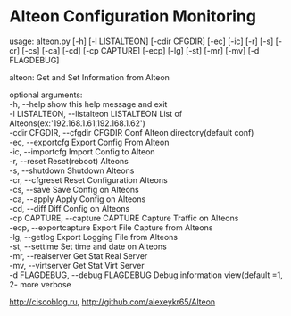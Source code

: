 # Alteon Configuration Monitoring

usage: alteon.py [-h] [-l LISTALTEON] [-cdir CFGDIR] [-ec] [-ic] [-r] [-s]
                 [-cr] [-cs] [-ca] [-cd] [-cp CAPTURE] [-ecp] [-lg] [-st]
                 [-mr] [-mv] [-d FLAGDEBUG]  

alteon: Get and Set Information from Alteon  

optional arguments:  
  -h, --help            show this help message and exit  
  -l LISTALTEON, --listalteon LISTALTEON List of Alteons(ex:'192.168.1.61,192.168.1.62')  
  -cdir CFGDIR, --cfgdir CFGDIR Conf Alteon directory(default conf)  
  -ec, --exportcfg      Export Config From Alteon  
  -ic, --importcfg      Import Config to Alteon  
  -r, --reset           Reset(reboot) Alteons  
  -s, --shutdown        Shutdown Alteons  
  -cr, --cfgreset       Reset Configuration Alteons  
  -cs, --save           Save Config on Alteons  
  -ca, --apply          Apply Config on Alteons  
  -cd, --diff           Diff Config on Alteons  
  -cp CAPTURE, --capture CAPTURE Capture Traffic on Alteons  
  -ecp, --exportcapture  Export File Capture from Alteons  
  -lg, --getlog         Export Logging File from Alteons  
  -st, --settime        Set time and date on Alteons  
  -mr, --realserver     Get Stat Real Server  
  -mv, --virtserver     Get Stat Virt Server  
  -d FLAGDEBUG, --debug FLAGDEBUG Debug information view(default =1, 2- more verbose  

http://ciscoblog.ru, http://github.com/alexeykr65/Alteon  



